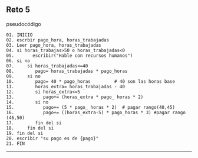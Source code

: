 **Reto 5**
---
pseudocódigo

    01. INICIO 
    02. escrbir pago_hora, horas_trabajadas
    03. Leer pago_hora, horas_trabajadas
    04. si horas_trabajas>50 o horas_trabajadas<0
    05.       escribir("Hable con recursos humanos")
    06. si no
    07.     si horas_trabajadas<=40
    08.        pago= horas_trabajadas * pago_horas
    09.     si no 
    10.        pago= 40 * pago_horas         # 40 son las horas base 
    11.        horas_extra= horas_trabajadas - 40 
    12.        si horas_extra<=5 
    13.           pago+= (horas_extra * pago_ horas * 2)
    14.        si no 
    15.           pago+= (5 * pago_ horas * 2)  # pagar rango(40,45)
    16.           pago+= ((horas_extra-5) * pago_horas * 3) #pagar rango (46,50)
    17.        fin del si
    18.     fin del si
    19. fin del si
    20. escribir "su pago es de {pago}"
    21. FIN
---